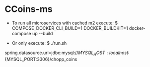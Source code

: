 # CCoins-ms

* To run all microservices with cached m2 execute:
$ COMPOSE_DOCKER_CLI_BUILD=1 DOCKER_BUILDKIT=1 docker-compose up --build

* Or only execute:
$ ./run.sh

spring.datasource.url=jdbc:mysql://${MYSQL_HOST:localhost}:${MYSQL_PORT:3306}/chopp_coins
